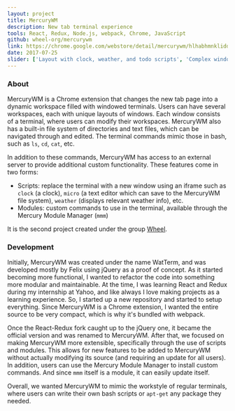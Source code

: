 ```yaml
---
layout: project
title: MercuryWM
description: New tab terminal experience
tools: React, Redux, Node.js, webpack, Chrome, JavaScript
github: wheel-org/mercurywm
link: https://chrome.google.com/webstore/detail/mercurywm/hlhabhmnklidddklapmklccngaofgfim
date: 2017-07-25
slider: ['Layout with clock, weather, and todo scripts', 'Complex window layout with image script']
---
```


### About

MercuryWM is a Chrome extension that changes the new tab page into a dynamic workspace filled with windowed terminals. Users can have several workspaces, each with unique layouts of windows. Each window consists of a terminal, where users can modify their workspaces. MercuryWM also has a built-in file system of directories and text files, which can be navigated through and edited. The terminal commands mimic those in bash, such as `ls`, `cd`, `cat`, etc.

In addition to these commands, MercuryWM has access to an external server to provide additional custom functionality. These features come in two forms:

- Scripts: replace the terminal with a new window using an iframe such as `clock` (a clock), `micro` (a text editor which can save to the MercuryWM file system), `weather` (displays relevant weather info), etc.
- Modules: custom commands to use in the terminal, available through the Mercury Module Manager (`mmm`)

It is the second project created under the group [Wheel](github.com/wheel-org).

### Development

Initially, MercuryWM was created under the name WatTerm, and was developed mostly by Felix using jQuery as a proof of concept. As it started becoming more functional, I wanted to refactor the code into something more modular and maintainable. At the time, I was learning React and Redux during my internship at Yahoo, and like always I love making projects as a learning experience. So, I started up a new repository and started to setup everything. Since MercuryWM is a Chrome extension, I wanted the entire source to be very compact, which is why it's bundled with webpack.

Once the React-Redux fork caught up to the jQuery one, it became the official version and was renamed to MercuryWM. After that, we focused on making MercuryWM more extensible, specifically through the use of scripts and modules. This allows for new features to be added to MercuryWM without actually modifying its source (and requiring an update for all users). In addition, users can use the Mercury Module Manager to install custom commands. And since `mmm` itself is a module, it can easily update itself.

Overall, we wanted MercuryWM to mimic the workstyle of regular terminals, where users can write their own bash scripts or `apt-get` any package they needed.
